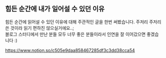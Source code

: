 ## 힘든 순간에 내가 일어설 수 있던 이유
힘든 순간에 읽어설 수 있던 이유에 대해 주관적인 글을 한번 써봤습니다. 주저리 주저리 쓴 것이라 읽기 편하진 않으실거에요..;<br>
블로그 스터디에서 만난 분들 모두 너무 좋은 분들이라서 인연을 잘 이어갔으면 좋겠습니다 :)

https://www.notion.so/c505e9daa858467285df3c3dd38cca54